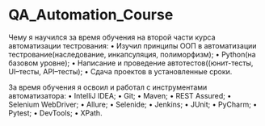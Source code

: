# QA_Automation_Course

Чему я научился за время обучения на второй части курса автоматизации тестрования:
  • Изучил принципы ООП в автоматизации тестрование(наследование, инкапсуляция, полиморфизм);
  • Python(на базовом уровне);
  • Написание и проведение автотестов((юнит-тесты, UI–тесты, API–тесты);
  • Сдача проектов в установленные сроки.

За время обучения я освоил и работал с инструментами автоматизатора:
  • IntelliJ IDEA;
  • Git;
  • Maven;
  • REST Assured;
  • Selenium WebDriver;
  • Allure;
  • Selenide;
  • Jenkins;
  • JUnit;
  • PyCharm;
  • Pytest;
  • DevTools;
  • XPath.



